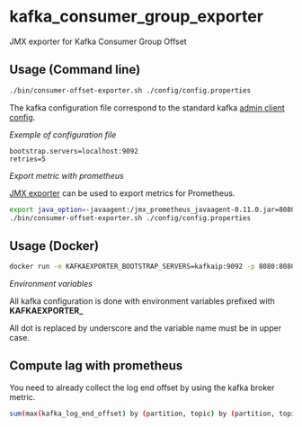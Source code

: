 # kafka_consumer_group_exporter
JMX exporter for Kafka Consumer Group Offset

## Usage (Command line)

```bash
./bin/consumer-offset-exporter.sh ./config/config.properties
```

The kafka configuration file correspond to the standard kafka [admin client config](https://kafka.apache.org/documentation/#adminclientconfigs).


_Exemple of configuration file_

```properties
bootstrap.servers=localhost:9092
retries=5
```

_Export metric with prometheus_

[JMX exporter](https://github.com/prometheus/jmx_exporter) can be used to export metrics for Prometheus.

```bash
export java_option=-javaagent:/jmx_prometheus_javaagent-0.11.0.jar=8080:/config/prometheus-exporter.yml
./bin/consumer-offset-exporter.sh ./config/config.properties
```

## Usage (Docker)

```bash
docker run -e KAFKAEXPORTER_BOOTSTRAP_SERVERS=kafkaip:9092 -p 8080:8080 ianitrix/kafka-consumer-group-exporter:0.0.1-jre8
```

_Environment variables_

All kafka configuration is done with environment variables prefixed with **KAFKAEXPORTER_**

All dot is replaced by underscore and the variable name must be in upper case.

## Compute lag with prometheus

You need to already collect the log end offset by using the kafka broker metric.

```bash
sum(max(kafka_log_end_offset) by (partition, topic) by (partition, topic) - on (topic, partition) group_right kafka_consumer_offset) by (topic, groupId)
```

